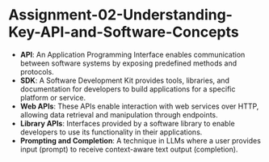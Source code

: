 # Assignment-02-Understanding-Key-API-and-Software-Concepts

- **API**: An Application Programming Interface enables communication between software systems by exposing predefined methods and protocols.  
- **SDK**: A Software Development Kit provides tools, libraries, and documentation for developers to build applications for a specific platform or service.  
- **Web APIs**: These APIs enable interaction with web services over HTTP, allowing data retrieval and manipulation through endpoints.  
- **Library APIs**: Interfaces provided by a software library to enable developers to use its functionality in their applications.  
- **Prompting and Completion**: A technique in LLMs where a user provides input (prompt) to receive context-aware text output (completion).  
